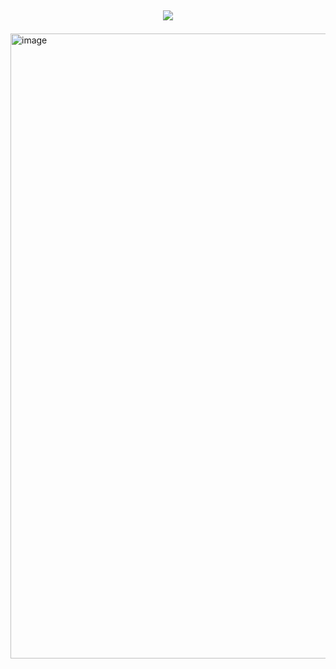 ## <p align="center">![](https://komarev.com/ghpvc/?username=Eqwrttz&label=❄️+&color=37374d)

<img width="1000" height="1000" alt="image" src="https://github.com/user-attachments/assets/1857b2d1-cffb-41da-95a1-02bb7e0c2103" />


